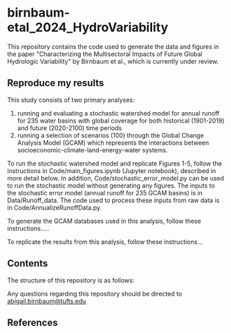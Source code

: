 # birnbaum-etal_2024_HydroVariability
This repository contains the code used to generate the data and figures in the paper "Characterizing the Multisectoral Impacts of Future Global Hydrologic Variability" by Birnbaum et al., which is currently under review.

## Reproduce my results
This study consists of two primary analyses:
1. running and evaluating a stochastic watershed model for annual runoff for 235 water basins with global coverage for both historical (1901-2019) and future (2020-2100) time periods
2. running a selection of scenarios (100) through the Global Change Analysis Model (GCAM) which represents the interactions between socioeconomic-climate-land-energy-water systems.

To run the stochastic watershed model and replicate Figures 1-5, follow the instructions in Code/main_figures.ipynb (Jupyter notebook), described in more detail below. In addition, Code/stochastic_error_model.py can be used to run the stochastic model without generating any figures. The inputs to the stochastic error model (annual runoff for 235 GCAM basins) is in Data/Runoff_data. The code used to process these inputs from raw data is in Code/AnnualizeRunoffData.py.

To generate the GCAM databases used in this analysis, follow these instructions.....

To replicate the results from this analysis, follow these instructions...

## Contents
The structure of this repository is as follows:

Any questions regarding this repository should be directed to abigail.birnbaum@tufts.edu

## References
